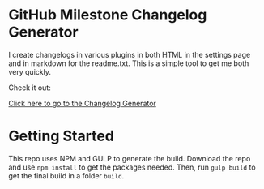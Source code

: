 # GitHub Milestone Changelog Generator

I create changelogs in various plugins in both HTML in the settings page and in markdown for the readme.txt. This is a simple tool to get me both very quickly.

Check it out:

[Click here to go to the Changelog Generator](https://fpcorso.github.io/github-changelog/)

# Getting Started

This repo uses NPM and GULP to generate the build. Download the repo and use `npm install` to get the packages needed. Then, run `gulp build` to get the final build in a folder `build`.

